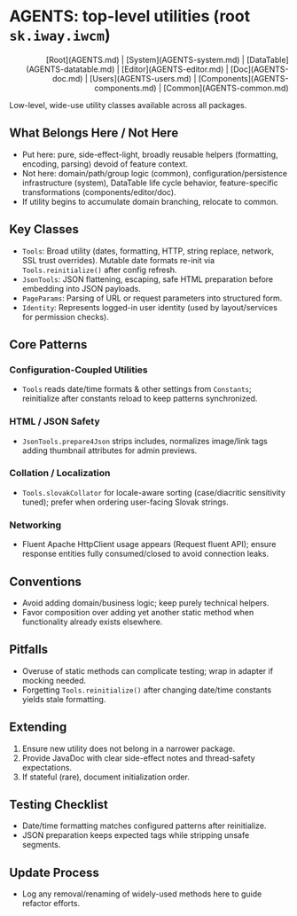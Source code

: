 # AGENTS: top-level utilities (root `sk.iway.iwcm`)

<!-- Navigation (edit in AGENTS-NAV.md) -->
<div align="right">[Root](AGENTS.md) | [System](AGENTS-system.md) | [DataTable](AGENTS-datatable.md) | [Editor](AGENTS-editor.md) | [Doc](AGENTS-doc.md) | [Users](AGENTS-users.md) | [Components](AGENTS-components.md) | [Common](AGENTS-common.md)</div>

Low-level, wide-use utility classes available across all packages.

## What Belongs Here / Not Here

- Put here: pure, side-effect-light, broadly reusable helpers (formatting, encoding, parsing) devoid of feature context.
- Not here: domain/path/group logic (common), configuration/persistence infrastructure (system), DataTable life cycle behavior, feature-specific transformations (components/editor/doc).
- If utility begins to accumulate domain branching, relocate to common.

## Key Classes

- `Tools`: Broad utility (dates, formatting, HTTP, string replace, network, SSL trust overrides). Mutable date formats re-init via `Tools.reinitialize()` after config refresh.
- `JsonTools`: JSON flattening, escaping, safe HTML preparation before embedding into JSON payloads.
- `PageParams`: Parsing of URL or request parameters into structured form.
- `Identity`: Represents logged-in user identity (used by layout/services for permission checks).

## Core Patterns

### Configuration-Coupled Utilities

- `Tools` reads date/time formats & other settings from `Constants`; reinitialize after constants reload to keep patterns synchronized.

### HTML / JSON Safety

- `JsonTools.prepare4Json` strips includes, normalizes image/link tags adding thumbnail attributes for admin previews.

### Collation / Localization

- `Tools.slovakCollator` for locale-aware sorting (case/diacritic sensitivity tuned); prefer when ordering user-facing Slovak strings.

### Networking

- Fluent Apache HttpClient usage appears (Request fluent API); ensure response entities fully consumed/closed to avoid connection leaks.

## Conventions

- Avoid adding domain/business logic; keep purely technical helpers.
- Favor composition over adding yet another static method when functionality already exists elsewhere.

## Pitfalls

- Overuse of static methods can complicate testing; wrap in adapter if mocking needed.
- Forgetting `Tools.reinitialize()` after changing date/time constants yields stale formatting.

## Extending

1. Ensure new utility does not belong in a narrower package.
2. Provide JavaDoc with clear side-effect notes and thread-safety expectations.
3. If stateful (rare), document initialization order.

## Testing Checklist

- Date/time formatting matches configured patterns after reinitialize.
- JSON preparation keeps expected tags while stripping unsafe segments.

## Update Process

- Log any removal/renaming of widely-used methods here to guide refactor efforts.

